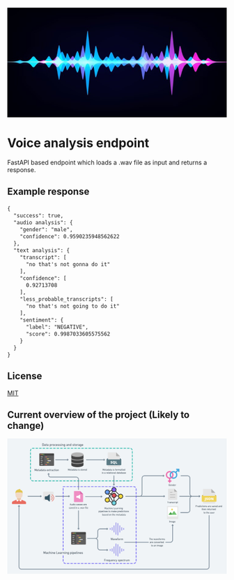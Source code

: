 ![](assets/waveform.jpg)

# Voice analysis endpoint

FastAPI based endpoint which loads a .wav file as input and returns a response.

## Example response
```
{
  "success": true,
  "audio analysis": {
    "gender": "male",
    "confidence": 0.9590235948562622
  },
  "text analysis": {
    "transcript": [
      "no that's not gonna do it"
    ],
    "confidence": [
      0.92713708
    ],
    "less_probable_transcripts": [
      "no that's not going to do it"
    ],
    "sentiment": {
      "label": "NEGATIVE",
      "score": 0.9987033605575562
    }
  }
}
```


## License

[MIT](https://choosealicense.com/licenses/mit/)

  
## Current overview of the project (Likely to change)

![](assets/overview.png)